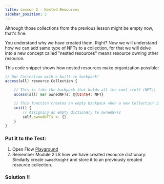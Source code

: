 ```yaml
---
title: Lesson 3 - Nested Resources
sidebar_position: 3
---
```


Although those collections from the previous lesson might be empty now, that's fine.

You understand why we have created them. Right? Now we will understand how we can add same type of NFTs to a collection, for that we will delve into a new concept called "nested resources" means resource owning other resource.

This code snippet shows how nested resources make organization possible:

```jsx
// Our Collection with a built-in backpack!
access(all) resource Collection {

    // This is like the backpack that holds all the cool stuff (NFTs)
    access(all) var ownedNFTs: @{UInt64: NFT}

    // This function creates an empty backpack when a new Collection is made
    init() {
        // Assigning an empty dictionary to ownedNFTs
        self.ownedNFTs <- {}
    }
}
```

### **Put it to the Test:**

1. Open Flow [Playground](https://play.flow.com/)
2. Remember Module 2 L8 how we have created resource dictionary.
   Similarly create `ownedKnight` and store it to an previously created resource collection.

### Solution !!

